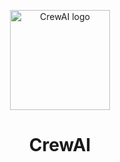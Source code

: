 <p align="center">
  <img src="dist/logo.jpg" alt="CrewAI logo" width="160" />
</p>

<h1 align="center">CrewAI</h1>
